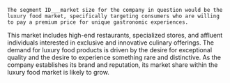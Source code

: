     The segment ID___market size for the company in question would be the luxury food market, specifically targeting consumers who are willing to pay a premium price for unique gastronomic experiences.
This market includes high-end restaurants, specialized stores, and affluent individuals interested in exclusive and innovative culinary offerings.
The demand for luxury food products is driven by the desire for exceptional quality and the desire to experience something rare and distinctive.
As the company establishes its brand and reputation, its market share within the luxury food market is likely to grow.

